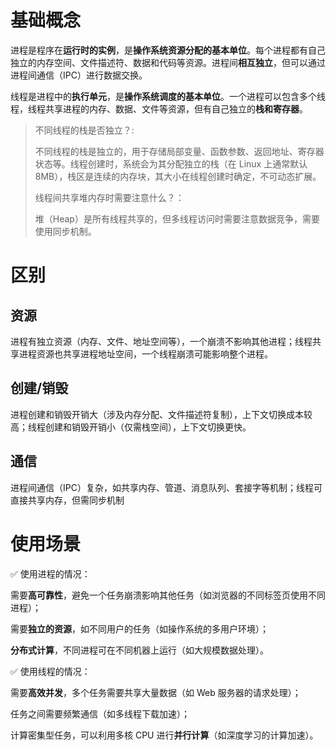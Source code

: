 # 基础概念
进程是程序在**运行时的实例**，是**操作系统资源分配的基本单位**。每个进程都有自己独立的内存空间、文件描述符、数据和代码等资源。进程间**相互独立**，但可以通过进程间通信（IPC）进行数据交换。

线程是进程中的**执行单元**，是**操作系统调度的基本单位**。一个进程可以包含多个线程，线程共享进程的内存、数据、文件等资源，但有自己独立的**栈和寄存器**。
> 不同线程的栈是否独立？:
>
> 不同线程的栈是独立的，用于存储局部变量、函数参数、返回地址、寄存器状态等。线程创建时，系统会为其分配独立的栈（在 Linux 上通常默认 8MB），栈区是连续的内存块，其大小在线程创建时确定，不可动态扩展。
>
> 线程间共享堆内存时需要注意什么？：
>
> 堆（Heap）是所有线程共享的，但多线程访问时需要注意数据竞争，需要使用同步机制。
# 区别
## 资源
进程有独立资源（内存、文件、地址空间等），一个崩溃不影响其他进程；线程共享进程资源也共享进程地址空间，一个线程崩溃可能影响整个进程。
## 创建/销毁
进程创建和销毁开销大（涉及内存分配、文件描述符复制），上下文切换成本较高；线程创建和销毁开销小（仅需栈空间），上下文切换更快。
## 通信
进程间通信（IPC）复杂，如共享内存、管道、消息队列、套接字等机制；线程可直接共享内存，但需同步机制
# 使用场景
✅ 使用进程的情况：

需要**高可靠性**，避免一个任务崩溃影响其他任务（如浏览器的不同标签页使用不同进程）；

需要**独立的资源**，如不同用户的任务（如操作系统的多用户环境）；

**分布式计算**，不同进程可在不同机器上运行（如大规模数据处理）。

✅ 使用线程的情况：

需要**高效并发**，多个任务需要共享大量数据（如 Web 服务器的请求处理）；

任务之间需要频繁通信（如多线程下载加速）；

计算密集型任务，可以利用多核 CPU 进行**并行计算**（如深度学习的计算加速）。



